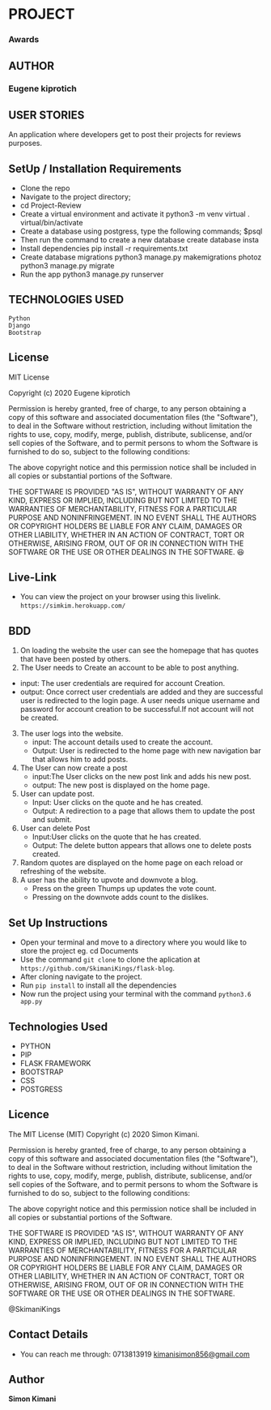 # PROJECT
### Awards



## AUTHOR
### Eugene kiprotich

## USER STORIES
An application where developers get to post their projects for reviews purposes.

## SetUp / Installation Requirements
* Clone the repo
* Navigate to the project directory;
* cd Project-Review
* Create a virtual environment and activate it python3 -m venv virtual . virtual/bin/activate
* Create a database using postgress, type the following commands; $psql
* Then run the command to create a new database create database insta
* Install dependencies pip install -r requirements.txt
* Create database migrations python3 manage.py makemigrations photoz python3 manage.py migrate
* Run the app python3 manage.py runserver

## TECHNOLOGIES USED
```
Python
Django
Bootstrap
```

## License
MIT License

Copyright (c) 2020 Eugene kiprotich

Permission is hereby granted, free of charge, to any person obtaining a copy of this software and associated documentation files (the "Software"), to deal in the Software without restriction, including without limitation the rights to use, copy, modify, merge, publish, distribute, sublicense, and/or sell copies of the Software, and to permit persons to whom the Software is furnished to do so, subject to the following conditions:

The above copyright notice and this permission notice shall be included in all copies or substantial portions of the Software.

THE SOFTWARE IS PROVIDED "AS IS", WITHOUT WARRANTY OF ANY KIND, EXPRESS OR IMPLIED, INCLUDING BUT NOT LIMITED TO THE WARRANTIES OF MERCHANTABILITY, FITNESS FOR A PARTICULAR PURPOSE AND NONINFRINGEMENT. IN NO EVENT SHALL THE AUTHORS OR COPYRIGHT HOLDERS BE LIABLE FOR ANY CLAIM, DAMAGES OR OTHER LIABILITY, WHETHER IN AN ACTION OF CONTRACT, TORT OR OTHERWISE, ARISING FROM, OUT OF OR IN CONNECTION WITH THE SOFTWARE OR THE USE OR OTHER DEALINGS IN THE SOFTWARE.
:satisfied:





## Live-Link
 - You can view the project on your browser using this livelink. `https://simkim.herokuapp.com/`
 
## BDD


1.  On loading the website the user can see the homepage that has quotes that have been posted by others.
2.  The User needs to Create an account to be able to post anything.

- input: The user credentials are required for account Creation.
- output: Once correct user credentials are added and they are successful user is redirected to the login page.
  A user needs unique username and password for account creation to be successful.If not account will not be created.

3. The user logs into the website.
   - input: The account details used to create the account.
   - Output: User is redirected to the home page with new navigation bar that allows him to add posts.
4. The User can now create a post
   - input:The User clicks on the new post link and adds his new post.
   - output: The new post is displayed on the home page.
5. User can update post.
   - Input: User clicks on the quote and he has created.
   - Output: A redirection to a page that allows them to update the post and submit.
6. User can delete Post
   - Input:User clicks on the quote that he has created.
   - Output: The delete button appears that allows one to delete posts created.
7. Random quotes are displayed on the home page on each reload or refreshing of the website.
8. A user has the ability to upvote and downvote a blog.
    - Press on the green Thumps up updates the vote count.
    - Pressing on the downvote adds count to the dislikes.

## Set Up Instructions

- Open your terminal and move to a directory where you would like to store the project eg. cd Documents
- Use the command `git clone` to clone the aplication at `https://github.com/SkimaniKings/flask-blog`.
- After cloning navigate to the project.
- Run `pip install` to install all the dependencies
- Now run the project using your terminal with the command `python3.6 app.py`

## Technologies Used

- PYTHON
- PIP
- FLASK FRAMEWORK
- BOOTSTRAP
- CSS
- POSTGRESS

## Licence

The MIT License (MIT)
Copyright (c) 2020 Simon Kimani.

Permission is hereby granted, free of charge, to any person obtaining a copy of this software and associated documentation files (the "Software"), to deal in the Software without restriction, including without limitation the rights to use, copy, modify, merge, publish, distribute, sublicense, and/or sell copies of the Software, and to permit persons to whom the Software is furnished to do so, subject to the following conditions:

The above copyright notice and this permission notice shall be included in all copies or substantial portions of the Software.

THE SOFTWARE IS PROVIDED "AS IS", WITHOUT WARRANTY OF ANY KIND, EXPRESS OR IMPLIED, INCLUDING BUT NOT LIMITED TO THE WARRANTIES OF MERCHANTABILITY, FITNESS FOR A PARTICULAR PURPOSE AND NONINFRINGEMENT. IN NO EVENT SHALL THE AUTHORS OR COPYRIGHT HOLDERS BE LIABLE FOR ANY CLAIM, DAMAGES OR OTHER LIABILITY, WHETHER IN AN ACTION OF CONTRACT, TORT OR OTHERWISE, ARISING FROM, OUT OF OR IN CONNECTION WITH THE SOFTWARE OR THE USE OR OTHER DEALINGS IN THE SOFTWARE.

@SkimaniKings

## Contact Details

- You can reach me through:
  0713813919
  kimanisimon856@gmail.com

## Author

**Simon Kimani**
